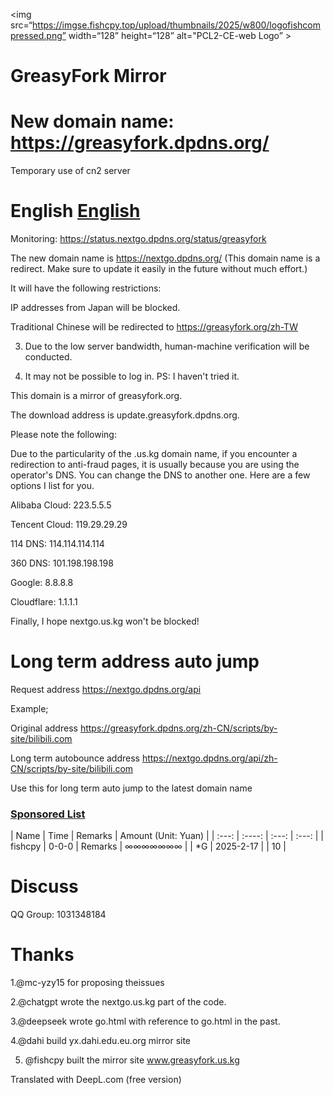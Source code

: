 <div align=“center”>


<img src=“https://imgse.fishcpy.top/upload/thumbnails/2025/w800/logofishcompressed.png” width=“128” height=“128” alt="PCL2-CE-web Logo” >


# GreasyFork Mirror 

</div>


# New domain name: https://greasyfork.dpdns.org/ 

Temporary use of cn2 server 

# English [English](/README_English.md) 

Monitoring: https://status.nextgo.dpdns.org/status/greasyfork 

The new domain name is https://nextgo.dpdns.org/ (This domain name is a redirect. Make sure to update it easily in the future without much effort.) 

It will have the following restrictions: 

IP addresses from Japan will be blocked. 

Traditional Chinese will be redirected to https://greasyfork.org/zh-TW 

3. Due to the low server bandwidth, human-machine verification will be conducted. 

4. It may not be possible to log in. PS: I haven't tried it. 

This domain is a mirror of greasyfork.org. 

The download address is update.greasyfork.dpdns.org. 

Please note the following: 

Due to the particularity of the .us.kg domain name, if you encounter a redirection to anti-fraud pages, it is usually because you are using the operator's DNS. You can change the DNS to another one. Here are a few options I list for you. 

Alibaba Cloud: 223.5.5.5 

Tencent Cloud: 119.29.29.29 

114 DNS: 114.114.114.114 

360 DNS: 101.198.198.198 

Google: 8.8.8.8 

Cloudflare: 1.1.1.1 

Finally, I hope nextgo.us.kg won't be blocked!


# Long term address auto jump


Request address https://nextgo.dpdns.org/api


Example;


Original address https://greasyfork.dpdns.org/zh-CN/scripts/by-site/bilibili.com


Long term autobounce address https://nextgo.dpdns.org/api/zh-CN/scripts/by-site/bilibili.com


Use this for long term auto jump to the latest domain name


### [Sponsored List](https://z.fishcpy.top/)


| Name | Time | Remarks | Amount (Unit: Yuan) |
| :---: | :----: | :---: | :---: | | fishcpy | 0-0-0 | Remarks | ∞∞∞∞∞∞∞ |
| *G | 2025-2-17 | | 10 |


# Discuss


QQ Group: 1031348184




# Thanks


1.@mc-yzy15 for proposing theissues


2.@chatgpt wrote the nextgo.us.kg part of the code.


3.@deepseek wrote go.html with reference to go.html in the past.


4.@dahi build yx.dahi.edu.eu.org mirror site


5. @fishcpy built the mirror site www.greasyfork.us.kg 

Translated with DeepL.com (free version)
